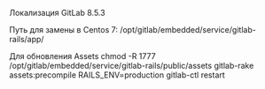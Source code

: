 Локализация GitLab 8.5.3

Путь для замены в Centos 7:
/opt/gitlab/embedded/service/gitlab-rails/app/

Для обновления Assets
chmod -R 1777 /opt/gitlab/embedded/service/gitlab-rails/public/assets
gitlab-rake assets:precompile RAILS_ENV=production
gitlab-ctl restart